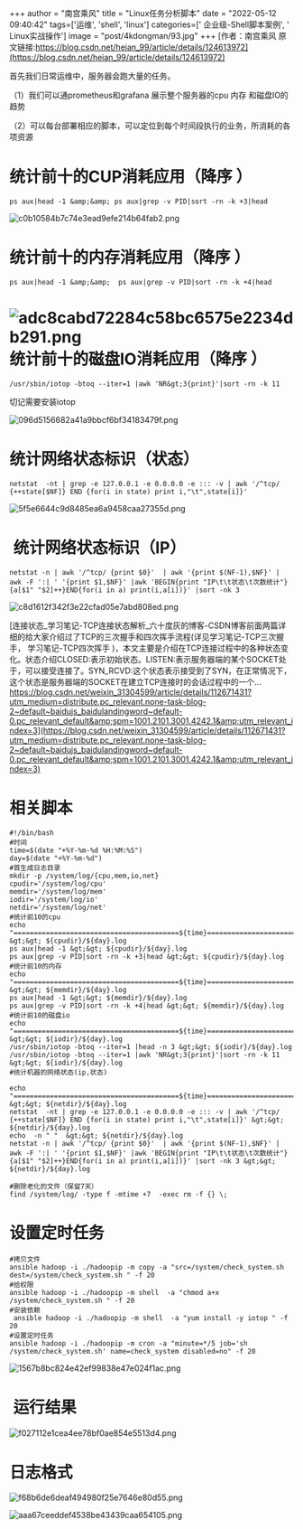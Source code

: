 +++
author = "南宫乘风"
title = "Linux任务分析脚本"
date = "2022-05-12 09:40:42"
tags=['运维', 'shell', 'linux']
categories=[' 企业级-Shell脚本案例', ' Linux实战操作']
image = "post/4kdongman/93.jpg"
+++
[作者：南宫乘风   原文链接:https://blog.csdn.net/heian_99/article/details/124613972](https://blog.csdn.net/heian_99/article/details/124613972)

首先我们日常运维中，服务器会跑大量的任务。

（1）我们可以通prometheus和grafana 展示整个服务器的cpu 内存 和磁盘IO的趋势

（2）可以每台部署相应的脚本，可以定位到每个时间段执行的业务，所消耗的各项资源



# 统计前十的CUP消耗应用（降序 ）

```
ps aux|head -1 &amp;&amp; ps aux|grep -v PID|sort -rn -k +3|head
```



![c0b10584b7c74e3ead9efe214b64fab2.png](https://img-blog.csdnimg.cn/c0b10584b7c74e3ead9efe214b64fab2.png)

# 统计前十的内存消耗应用（降序 ）

```
ps aux|head -1 &amp;&amp;  ps aux|grep -v PID|sort -rn -k +4|head
```

# ![adc8cabd72284c58bc6575e2234db291.png](https://img-blog.csdnimg.cn/adc8cabd72284c58bc6575e2234db291.png)统计前十的磁盘IO消耗应用（降序 ）







```
/usr/sbin/iotop -btoq --iter=1 |awk 'NR&gt;3{print}'|sort -rn -k 11
```

切记需要安装iotop

![096d5156682a41a9bbcf6bf34183479f.png](https://img-blog.csdnimg.cn/096d5156682a41a9bbcf6bf34183479f.png)

# 统计网络状态标识（状态） 

```
netstat  -nt | grep -e 127.0.0.1 -e 0.0.0.0 -e ::: -v | awk '/^tcp/ {++state[$NF]} END {for(i in state) print i,"\t",state[i]}'
```

![5f5e6644c9d8485ea6a9458caa27355d.png](https://img-blog.csdnimg.cn/5f5e6644c9d8485ea6a9458caa27355d.png)



#  统计网络状态标识（IP）

```
netstat -n | awk '/^tcp/ {print $0}'  | awk '{print $(NF-1),$NF}' |  awk -F ':| ' '{print $1,$NF}' |awk 'BEGIN{print "IP\t\t状态\t次数统计"} {a[$1" "$2]++}END{for(i in a) print(i,a[i])}' |sort -nk 3
```





![c8d1612f342f3e22cfad05e7abd808ed.png](https://img-blog.csdnimg.cn/img_convert/c8d1612f342f3e22cfad05e7abd808ed.png)

[连接状态_学习笔记-TCP连接状态解析_六十度灰的博客-CSDN博客前面两篇详细的给大家介绍过了TCP的三次握手和四次挥手流程(详见学习笔记-TCP三次握手， 学习笔记-TCP四次挥手 )，本文主要是介绍在TCP连接过程中的各种状态变化。状态介绍CLOSED:表示初始状态。LISTEN:表示服务器端的某个SOCKET处于，可以接受连接了。SYN_RCVD:这个状态表示接受到了SYN，在正常情况下，这个状态是服务器端的SOCKET在建立TCP连接时的会话过程中的一个...<img alt="" class="link-link-icon" src="https://g.csdnimg.cn/static/logo/favicon32.ico">https://blog.csdn.net/weixin_31304599/article/details/112671431?utm_medium=distribute.pc_relevant.none-task-blog-2~default~baidujs_baidulandingword~default-0.pc_relevant_default&amp;spm=1001.2101.3001.4242.1&amp;utm_relevant_index=3](https://blog.csdn.net/weixin_31304599/article/details/112671431?utm_medium=distribute.pc_relevant.none-task-blog-2~default~baidujs_baidulandingword~default-0.pc_relevant_default&amp;spm=1001.2101.3001.4242.1&amp;utm_relevant_index=3)

# 相关脚本

```
#!/bin/bash
#时间
time=$(date "+%Y-%m-%d %H:%M:%S")
day=$(date "+%Y-%m-%d")
#首生成日志目录
mkdir -p /system/log/{cpu,mem,io,net}
cpudir='/system/log/cpu'
memdir='/system/log/mem'
iodir='/system/log/io'
netdir='/system/log/net'
#统计前10的cpu
echo "=========================================${time}======================================================" &gt;&gt; ${cpudir}/${day}.log
ps aux|head -1 &gt;&gt; ${cpudir}/${day}.log
ps aux|grep -v PID|sort -rn -k +3|head &gt;&gt; ${cpudir}/${day}.log
#统计前10的内存
echo "=========================================${time}======================================================" &gt;&gt; ${memdir}/${day}.log
ps aux|head -1 &gt;&gt; ${memdir}/${day}.log
ps aux|grep -v PID|sort -rn -k +4|head &gt;&gt; ${memdir}/${day}.log
#统计前10的磁盘io
echo "=========================================${time}======================================================" &gt;&gt; ${iodir}/${day}.log
/usr/sbin/iotop -btoq --iter=1 |head -n 3 &gt;&gt; ${iodir}/${day}.log
/usr/sbin/iotop -btoq --iter=1 |awk 'NR&gt;3{print}'|sort -rn -k 11 &gt;&gt; ${iodir}/${day}.log
#统计机器的网络状态(ip,状态)

echo "=========================================${time}======================================================" &gt;&gt; ${netdir}/${day}.log
netstat  -nt | grep -e 127.0.0.1 -e 0.0.0.0 -e ::: -v | awk '/^tcp/ {++state[$NF]} END {for(i in state) print i,"\t",state[i]}' &gt;&gt; ${netdir}/${day}.log
echo  -n " "  &gt;&gt; ${netdir}/${day}.log
netstat -n | awk '/^tcp/ {print $0}'  | awk '{print $(NF-1),$NF}' |  awk -F ':| ' '{print $1,$NF}' |awk 'BEGIN{print "IP\t\t状态\t次数统计"} {a[$1" "$2]++}END{for(i in a) print(i,a[i])}' |sort -nk 3 &gt;&gt; ${netdir}/${day}.log

#删除老化的文件（保留7天）
find /system/log/ -type f -mtime +7  -exec rm -f {} \;

```

# 设置定时任务

```
#拷贝文件
ansible hadoop -i ./hadoopip -m copy -a "src=/system/check_system.sh dest=/system/check_system.sh " -f 20
#给权限
ansible hadoop -i ./hadoopip -m shell  -a "chmod a+x /system/check_system.sh " -f 20
#安装依赖
 ansible hadoop -i ./hadoopip -m shell  -a "yum install -y iotop " -f 20
#设置定时任务
ansible hadoop -i ./hadoopip -m cron -a "minute=*/5 job='sh /system/check_system.sh' name=check_system disabled=no" -f 20
```

![1567b8bc824e42ef99838e47e024f1ac.png](https://img-blog.csdnimg.cn/1567b8bc824e42ef99838e47e024f1ac.png)

#  运行结果

![f027112e1cea4ee78bf0ae854e5513d4.png](https://img-blog.csdnimg.cn/f027112e1cea4ee78bf0ae854e5513d4.png)

# 日志格式 

![f68b6de6deaf494980f25e7646e80d55.png](https://img-blog.csdnimg.cn/f68b6de6deaf494980f25e7646e80d55.png)

![aaa67ceeddef4538be43439caa654105.png](https://img-blog.csdnimg.cn/aaa67ceeddef4538be43439caa654105.png)


